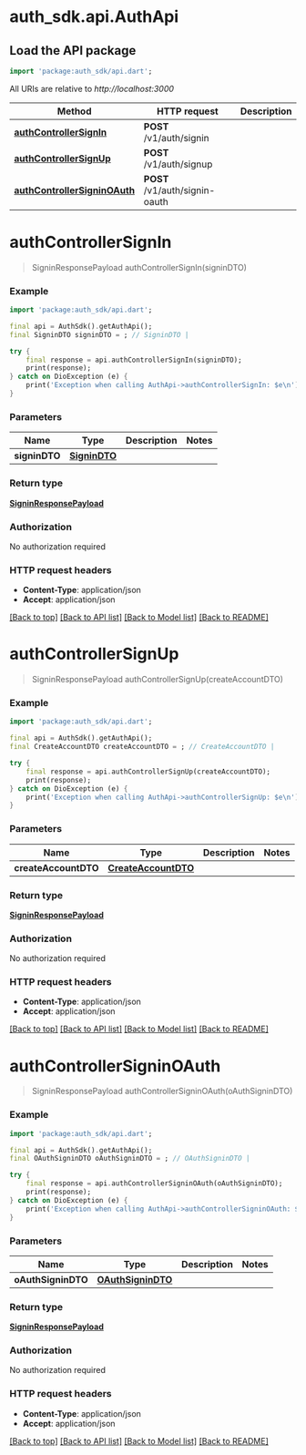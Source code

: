 # auth_sdk.api.AuthApi

## Load the API package
```dart
import 'package:auth_sdk/api.dart';
```

All URIs are relative to *http://localhost:3000*

Method | HTTP request | Description
------------- | ------------- | -------------
[**authControllerSignIn**](AuthApi.md#authcontrollersignin) | **POST** /v1/auth/signin | 
[**authControllerSignUp**](AuthApi.md#authcontrollersignup) | **POST** /v1/auth/signup | 
[**authControllerSigninOAuth**](AuthApi.md#authcontrollersigninoauth) | **POST** /v1/auth/signin-oauth | 


# **authControllerSignIn**
> SigninResponsePayload authControllerSignIn(signinDTO)



### Example
```dart
import 'package:auth_sdk/api.dart';

final api = AuthSdk().getAuthApi();
final SigninDTO signinDTO = ; // SigninDTO | 

try {
    final response = api.authControllerSignIn(signinDTO);
    print(response);
} catch on DioException (e) {
    print('Exception when calling AuthApi->authControllerSignIn: $e\n');
}
```

### Parameters

Name | Type | Description  | Notes
------------- | ------------- | ------------- | -------------
 **signinDTO** | [**SigninDTO**](SigninDTO.md)|  | 

### Return type

[**SigninResponsePayload**](SigninResponsePayload.md)

### Authorization

No authorization required

### HTTP request headers

 - **Content-Type**: application/json
 - **Accept**: application/json

[[Back to top]](#) [[Back to API list]](../README.md#documentation-for-api-endpoints) [[Back to Model list]](../README.md#documentation-for-models) [[Back to README]](../README.md)

# **authControllerSignUp**
> SigninResponsePayload authControllerSignUp(createAccountDTO)



### Example
```dart
import 'package:auth_sdk/api.dart';

final api = AuthSdk().getAuthApi();
final CreateAccountDTO createAccountDTO = ; // CreateAccountDTO | 

try {
    final response = api.authControllerSignUp(createAccountDTO);
    print(response);
} catch on DioException (e) {
    print('Exception when calling AuthApi->authControllerSignUp: $e\n');
}
```

### Parameters

Name | Type | Description  | Notes
------------- | ------------- | ------------- | -------------
 **createAccountDTO** | [**CreateAccountDTO**](CreateAccountDTO.md)|  | 

### Return type

[**SigninResponsePayload**](SigninResponsePayload.md)

### Authorization

No authorization required

### HTTP request headers

 - **Content-Type**: application/json
 - **Accept**: application/json

[[Back to top]](#) [[Back to API list]](../README.md#documentation-for-api-endpoints) [[Back to Model list]](../README.md#documentation-for-models) [[Back to README]](../README.md)

# **authControllerSigninOAuth**
> SigninResponsePayload authControllerSigninOAuth(oAuthSigninDTO)



### Example
```dart
import 'package:auth_sdk/api.dart';

final api = AuthSdk().getAuthApi();
final OAuthSigninDTO oAuthSigninDTO = ; // OAuthSigninDTO | 

try {
    final response = api.authControllerSigninOAuth(oAuthSigninDTO);
    print(response);
} catch on DioException (e) {
    print('Exception when calling AuthApi->authControllerSigninOAuth: $e\n');
}
```

### Parameters

Name | Type | Description  | Notes
------------- | ------------- | ------------- | -------------
 **oAuthSigninDTO** | [**OAuthSigninDTO**](OAuthSigninDTO.md)|  | 

### Return type

[**SigninResponsePayload**](SigninResponsePayload.md)

### Authorization

No authorization required

### HTTP request headers

 - **Content-Type**: application/json
 - **Accept**: application/json

[[Back to top]](#) [[Back to API list]](../README.md#documentation-for-api-endpoints) [[Back to Model list]](../README.md#documentation-for-models) [[Back to README]](../README.md)

